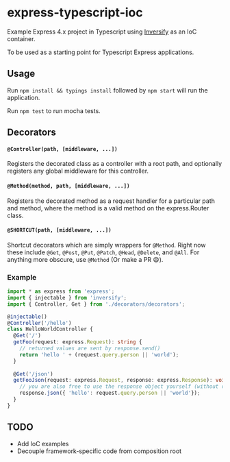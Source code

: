 # express-typescript-ioc
Example Express 4.x project in Typescript using [Inversify](https://github.com/inversify/InversifyJS) as an IoC container.

To be used as a starting point for Typescript Express applications.

## Usage
Run `npm install && typings install` followed by `npm start` will run the application.

Run `npm test` to run mocha tests.

## Decorators

#### `@Controller(path, [middleware, ...])`

Registers the decorated class as a controller with a root path, and optionally registers any global middleware for this controller.

#### `@Method(method, path, [middleware, ...])`

Registers the decorated method as a request handler for a particular path and method, where the method is a valid method on the express.Router class.

#### `@SHORTCUT(path, [middleware, ...])`

Shortcut decorators which are simply wrappers for `@Method`. Right now these include `@Get`, `@Post`, `@Put`, `@Patch`, `@Head`, `@Delete`, and `@All`. For anything more obscure, use `@Method` (Or make a PR :smile:).

### Example

```Typescript
import * as express from 'express';
import { injectable } from 'inversify';
import { Controller, Get } from './decorators/decorators';

@injectable()
@Controller('/hello')
class HelloWorldController {
  @Get('/')
  getFoo(request: express.Request): string {
    // returned values are sent by response.send()
    return 'hello ' + (request.query.person || 'world');
  }
  
  @Get('/json')
  getFooJson(request: express.Request, response: express.Response): void {
    // you are also free to use the response object yourself (without returning)
    response.json({ 'hello': request.query.person || 'world'});
  }
}

```

## TODO
* Add IoC examples
* Decouple framework-specific code from composition root
